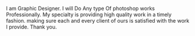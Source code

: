 I am Graphic Designer. I will Do Any type Of photoshop works Professionally.
My specialty is providing high quality work in a timely fashion.
making sure each and every client of ours is satisfied with the work I provide.
Thank you.
